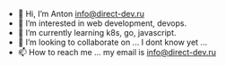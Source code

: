 - 👋 Hi, I’m Anton <info@direct-dev.ru>
- 👀 I’m interested in web development, devops.
- 🌱 I’m currently learning k8s, go, javascript.
- 💞️ I’m looking to collaborate on ... I dont know yet ...
- 📫 How to reach me ... my email is info@direct-dev.ru

<!---
Direct-Dev-Ru/Direct-Dev-Ru is a ✨ special ✨ repository because its `README.md` (this file) appears on your GitHub profile.
You can click the Preview link to take a look at your changes.
--->
